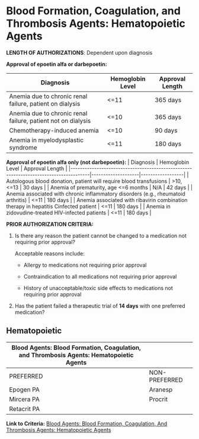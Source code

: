 # Blood Formation, Coagulation, and Thrombosis Agents: Hematopoietic Agents

**LENGTH OF AUTHORIZATIONS**: Dependent upon diagnosis

**Approval of epoetin alfa or darbepoetin:**

| Diagnosis                                                     | Hemoglobin Level  | Approval Length  |
|---------------------------------------------------------------|-------------------|------------------|
| Anemia due to chronic renal failure, patient on dialysis      | \<=11             | 365 days         |
| Anemia due to chronic renal failure, patient not on dialysis  | \<=10             | 365 days         |
| Chemotherapy-induced anemia                                   | \<=10             | 90 days          |
| Anemia in myelodysplastic syndrome                            | \<=11             | 180 days         |

**Approval of epoetin alfa only (not darbepoetin):**
| Diagnosis                                                                            | Hemoglobin  Level  | Approval Length  |
|--------------------------------------------------------------------------------------|--------------------|------------------|
| Autologous blood donation, patient will require blood transfusions                   | \>10, \<=13        | 30 days          |
| Anemia of prematurity, age \<=6 months                                               | N/A                | 42 days          |
| Anemia associated with chronic inflammatory disorders (e.g., rheumatoid arthritis)   | \<=11              | 180 days         |
| Anemia associated with ribavirin combination therapy in hepatitis Cinfected patient  | \<=11              | 180 days         |
| Anemia in zidovudine-treated HIV-infected patients                                   | \<=11              | 180 days         |

**PRIOR AUTHORIZATION CRITERIA:**

1. Is there any reason the patient cannot be changed to a medication not requiring prior approval?

    Acceptable reasons include:

     - Allergy to medications not requiring prior approval

     - Contraindication to all medications not requiring prior approval

     - History of unacceptable/toxic side effects to medications not requiring prior approval

2. Has the patient failed a therapeutic trial of **14 days** with one preferred medication?

## Hematopoietic

| Blood Agents: Blood Formation, Coagulation, and Thrombosis Agents: Hematopoietic Agents  |                |
|------------------------------------------------------------------------------------------|----------------|
| PREFERRED                                                                                | NON-PREFERRED  |
| Epogen PA                                                                                | Aranesp        |
| Mircera PA                                                                               | Procrit        |
| Retacrit PA                                                                              |                |

**Link to Criteria:** [Blood Agents: Blood Formation, Coagulation, And Thrombosis Agents: Hematopoietic Agents](https://pharmacy.medicaid.ohio.gov/sites/default/files/20220415_UPDL_Criteria_FINAL_.pdf#page=9)

